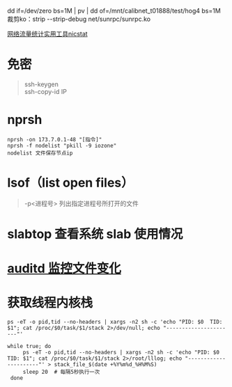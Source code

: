 dd if=/dev/zero bs=1M | pv | dd of=/mnt/calibnet_t01888/test/hog4 bs=1M  
裁剪ko：strip --strip-debug net/sunrpc/sunrpc.ko  

[网络流量统计实用工具nicstat](https://www.linuxidc.com/Linux/2013-07/86941.htm)

# 免密
> ssh-keygen  
> ssh-copy-id IP
# nprsh
```
nprsh -on 173.7.0.1-48 "[指令]"
nprsh -f nodelist "pkill -9 iozone"
nodelist 文件保存节点ip
```
# lsof（list open files）
> -p<进程号> 列出指定进程号所打开的文件   
# slabtop 查看系统 slab 使用情况
# [auditd 监控文件变化](https://eternalcenter.com/auditd/)
# 获取线程内核栈
```
ps -eT -o pid,tid --no-headers | xargs -n2 sh -c 'echo "PID: $0  TID: $1"; cat /proc/$0/task/$1/stack 2>/dev/null; echo "----------------------"'
```
```
while true; do
     ps -eT -o pid,tid --no-headers | xargs -n2 sh -c 'echo "PID: $0 TID: $1"; cat /proc/$0/task/$1/stack 2>/root/lllog; echo "----------------------"' > stack_file_$(date +%Y%m%d_%H%M%S)
     sleep 20  # 每隔5秒执行一次
 done
```
